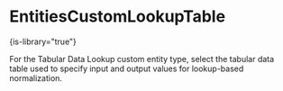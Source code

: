 # EntitiesCustomLookupTable

{is-library="true"}

<snippet id="EntitiesCustomLookupTable_snippet">

 For the Tabular Data Lookup custom entity type, select the tabular data table used to specify input and output values for lookup-based normalization.

</snippet>